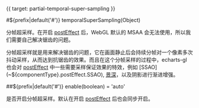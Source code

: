 {{ target: partial-temporal-super-sampling }}

#${prefix|default('#')} temporalSuperSampling(Object)

分帧超采样。在开启 [postEffect](~${componentType}.postEffect) 后，WebGL 默认的 MSAA 会无法使用，所以我们需要自己解决锯齿的问题。

分帧超采样就是用来解决锯齿的问题，它在画面静止后会持续分帧对一个像素多次抖动采样，从而达到抗锯齿的效果。而且在这个分帧采样的过程中，echarts-gl 也会对 [postEffect](~${componentType}.postEffect) 中一些需要采样保证效果的特效，例如 [SSAO](~${componentType}.postEffect.SSAO), [景深](~${componentType}.postEffect.depthOfField)，以及阴影进行渐进增强。

##${prefix|default('#')} enable(boolean) = 'auto'

是否开启分帧超采样。默认在开启 [postEffect](~${componentType}.postEffect) 后也会同步开启。